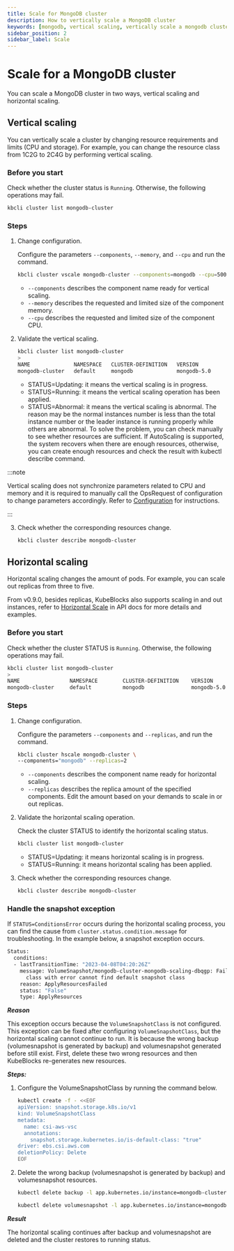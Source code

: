 ```yaml
---
title: Scale for MongoDB cluster
description: How to vertically scale a MongoDB cluster
keywords: [mongodb, vertical scaling, vertically scale a mongodb cluster]
sidebar_position: 2
sidebar_label: Scale
---
```


# Scale for a MongoDB cluster

You can scale a MongoDB cluster in two ways, vertical scaling and horizontal scaling.

## Vertical scaling

You can vertically scale a cluster by changing resource requirements and limits (CPU and storage). For example, you can change the resource class from 1C2G to 2C4G by performing vertical scaling.

### Before you start

Check whether the cluster status is `Running`. Otherwise, the following operations may fail.

```bash
kbcli cluster list mongodb-cluster
```

### Steps

1. Change configuration.

     Configure the parameters `--components`, `--memory`, and `--cpu` and run the command.

     ```bash
     kbcli cluster vscale mongodb-cluster --components=mongodb --cpu=500m --memory=500Mi
     ```

     - `--components` describes the component name ready for vertical scaling.
     - `--memory` describes the requested and limited size of the component memory.
     - `--cpu` describes the requested and limited size of the component CPU.
  
2. Validate the vertical scaling.

     ```bash
     kbcli cluster list mongodb-cluster
     >
     NAME              NAMESPACE   CLUSTER-DEFINITION   VERSION          TERMINATION-POLICY   STATUS    CREATED-TIME                 
     mongodb-cluster   default     mongodb              mongodb-5.0      WipeOut              Running   Apr 26,2023 11:50 UTC+0800  
     ```

     - STATUS=Updating: it means the vertical scaling is in progress.
     - STATUS=Running: it means the vertical scaling operation has been applied.
     - STATUS=Abnormal: it means the vertical scaling is abnormal. The reason may be the normal instances number is less than the total instance number or the leader instance is running properly while others are abnormal.
         To solve the problem, you can check manually to see whether resources are sufficient. If AutoScaling is supported, the system recovers when there are enough resources, otherwise, you can create enough resources and check the result with kubectl describe command.

:::note

Vertical scaling does not synchronize parameters related to CPU and memory and it is required to manually call the OpsRequest of configuration to change parameters accordingly. Refer to [Configuration](./../configuration/configuration.md) for instructions.

:::

3. Check whether the corresponding resources change.

     ```bash
     kbcli cluster describe mongodb-cluster
     ```

## Horizontal scaling

Horizontal scaling changes the amount of pods. For example, you can scale out replicas from three to five.

From v0.9.0, besides replicas, KubeBlocks also supports scaling in and out instances, refer to [Horizontal Scale](./../../../api_docs/maintenance/scale/horizontal-scale.md) in API docs for more details and examples.

### Before you start

Check whether the cluster STATUS is `Running`. Otherwise, the following operations may fail.

```bash
kbcli cluster list mongodb-cluster
>
NAME                NAMESPACE        CLUSTER-DEFINITION    VERSION          TERMINATION-POLICY        STATUS         CREATED-TIME
mongodb-cluster     default          mongodb               mongodb-5.0      Delete                    Running        April 26,2023 12:00 UTC+0800
```

### Steps

1. Change configuration.

    Configure the parameters `--components` and `--replicas`, and run the command.

    ```bash
    kbcli cluster hscale mongodb-cluster \
    --components="mongodb" --replicas=2
    ```

    - `--components` describes the component name ready for horizontal scaling.
    - `--replicas` describes the replica amount of the specified components. Edit the amount based on your demands to scale in or out replicas.

2. Validate the horizontal scaling operation.

    Check the cluster STATUS to identify the horizontal scaling status.

    ```bash
    kbcli cluster list mongodb-cluster
    ```

    - STATUS=Updating: it means horizontal scaling is in progress.
    - STATUS=Running: it means horizontal scaling has been applied.

3. Check whether the corresponding resources change.

    ```bash
    kbcli cluster describe mongodb-cluster
    ```

### Handle the snapshot exception

If `STATUS=ConditionsError` occurs during the horizontal scaling process, you can find the cause from `cluster.status.condition.message` for troubleshooting.
In the example below, a snapshot exception occurs.

```bash
Status:
  conditions: 
  - lastTransitionTime: "2023-04-08T04:20:26Z"
    message: VolumeSnapshot/mongodb-cluster-mongodb-scaling-dbqgp: Failed to set default snapshot
      class with error cannot find default snapshot class
    reason: ApplyResourcesFailed
    status: "False"
    type: ApplyResources
```

***Reason***

This exception occurs because the `VolumeSnapshotClass` is not configured. This exception can be fixed after configuring `VolumeSnapshotClass`, but the horizontal scaling cannot continue to run. It is because the wrong backup (volumesnapshot is generated by backup) and volumesnapshot generated before still exist. First, delete these two wrong resources and then KubeBlocks re-generates new resources.

***Steps:***

1. Configure the VolumeSnapshotClass by running the command below.

    ```bash
    kubectl create -f - <<EOF
    apiVersion: snapshot.storage.k8s.io/v1
    kind: VolumeSnapshotClass
    metadata:
      name: csi-aws-vsc
      annotations:
        snapshot.storage.kubernetes.io/is-default-class: "true"
    driver: ebs.csi.aws.com
    deletionPolicy: Delete
    EOF
    ```

2. Delete the wrong backup (volumesnapshot is generated by backup) and volumesnapshot resources.

    ```bash
    kubectl delete backup -l app.kubernetes.io/instance=mongodb-cluster
   
    kubectl delete volumesnapshot -l app.kubernetes.io/instance=mongodb-cluster
    ```

***Result***

The horizontal scaling continues after backup and volumesnapshot are deleted and the cluster restores to running status.
